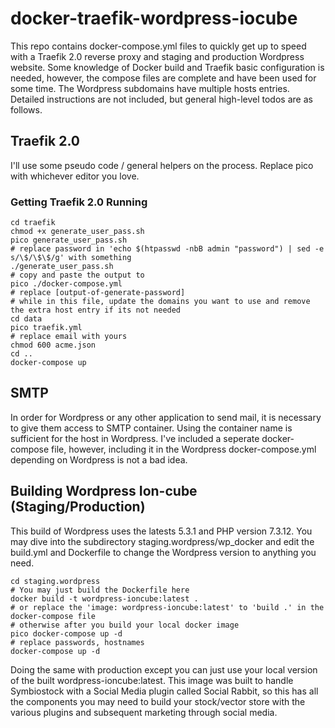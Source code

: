 # docker-traefik-wordpress-iocube

This repo contains docker-compose.yml files to quickly get up to speed with a Traefik 2.0 reverse proxy and staging and production Wordpress website. Some knowledge of Docker build and Traefik basic configuration is needed, however, the compose files are complete and have been used for some time. The Wordpress subdomains have multiple hosts entries. Detailed instructions are not included, but general high-level todos are as follows.

## Traefik 2.0

I'll use some pseudo code / general helpers on the process. Replace pico with whichever editor you love.

### Getting Traefik 2.0 Running
```
cd traefik
chmod +x generate_user_pass.sh
pico generate_user_pass.sh
# replace password in 'echo $(htpasswd -nbB admin "password") | sed -e s/\$/\$\$/g' with something
./generate_user_pass.sh
# copy and paste the output to
pico ./docker-compose.yml
# replace [output-of-generate-password]
# while in this file, update the domains you want to use and remove the extra host entry if its not needed
cd data
pico traefik.yml
# replace email with yours
chmod 600 acme.json
cd ..
docker-compose up
```

## SMTP

In order for Wordpress or any other application to send mail, it is necessary to give them access to SMTP container. Using the container name is sufficient for the host in Wordpress. I've included a seperate docker-compose file, however, including it in the Wordpress docker-compose.yml depending on Wordpress is not a bad idea. 

## Building Wordpress Ion-cube (Staging/Production)

This build of Wordpress uses the latests 5.3.1 and PHP version 7.3.12. You may dive into the subdirectory staging.wordpress/wp_docker and edit the build.yml and Dockerfile to change the Wordpress version to anything you need.

```
cd staging.wordpress
# You may just build the Dockerfile here
docker build -t wordpress-ioncube:latest .
# or replace the 'image: wordpress-ioncube:latest' to 'build .' in the docker-compose file
# otherwise after you build your local docker image
pico docker-compose up -d 
# replace passwords, hostnames
docker-compose up -d
```

Doing the same with production except you can just use your local version of the built wordpress-ioncube:latest. This image was built to handle Symbiostock with a Social Media plugin called Social Rabbit, so this has all the components you may need to build your stock/vector store with the various plugins and subsequent marketing through social media. 



